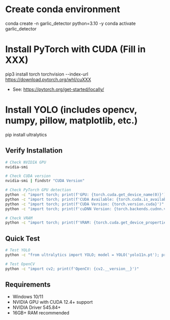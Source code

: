 # Create conda environment
conda create -n garlic_detector python=3.10 -y
conda activate garlic_detector

# Install PyTorch with CUDA (Fill in XXX)
pip3 install torch torchvision --index-url https://download.pytorch.org/whl/cuXXX
- See: https://pytorch.org/get-started/locally/

# Install YOLO (includes opencv, numpy, pillow, matplotlib, etc.)
pip install ultralytics

## Verify Installation
```bash
# Check NVIDIA GPU
nvidia-smi

# Check CUDA version
nvidia-smi | findstr "CUDA Version"

# Check PyTorch GPU detection
python -c "import torch; print(f'GPU: {torch.cuda.get_device_name(0)}')"
python -c "import torch; print(f'CUDA Available: {torch.cuda.is_available()}')"
python -c "import torch; print(f'CUDA Version: {torch.version.cuda}')"
python -c "import torch; print(f'cuDNN Version: {torch.backends.cudnn.version()}')"

# Check VRAM
python -c "import torch; print(f'VRAM: {torch.cuda.get_device_properties(0).total_memory / 1024**3:.1f} GB')"
```

## Quick Test
```bash
# Test YOLO
python -c "from ultralytics import YOLO; model = YOLO('yolo11n.pt'); print('YOLO ready')"

# Test OpenCV
python -c "import cv2; print(f'OpenCV: {cv2.__version__}')"
```

## Requirements
- Windows 10/11
- NVIDIA GPU with CUDA 12.4+ support
- NVIDIA Driver 545.84+
- 16GB+ RAM recommended